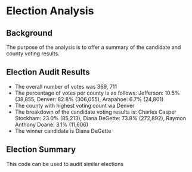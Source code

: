 # Election Analysis
## Background

The purpose of the analysis is to offer a summary of the candidate and county voting results.


## Election Audit Results

- The overall number of votes was 369, 711
- The percentage of votes per county is as follows: Jefferson: 10.5% (38,855, Denver: 82.8% (306,055), Arapahoe: 6.7% (24,801)
- The county with highest voting count wa Denver
- The breakdown of the candidate voting results is: Charles Casper Stockham: 23.0% (85,213), Diana DeGette: 73.8% (272,892), Raymon Anthony Doane: 3.1% (11,606)
- The winner candidate is Diana DeGette

## Election Summary
This code can be used to audit similar elections
